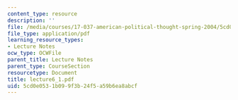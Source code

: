 ```yaml
---
content_type: resource
description: ''
file: /media/courses/17-037-american-political-thought-spring-2004/5cd0e0531b099f3b24f5a59b6ea8abcf_lecture6_1.pdf
file_type: application/pdf
learning_resource_types:
- Lecture Notes
ocw_type: OCWFile
parent_title: Lecture Notes
parent_type: CourseSection
resourcetype: Document
title: lecture6_1.pdf
uid: 5cd0e053-1b09-9f3b-24f5-a59b6ea8abcf
---
```

